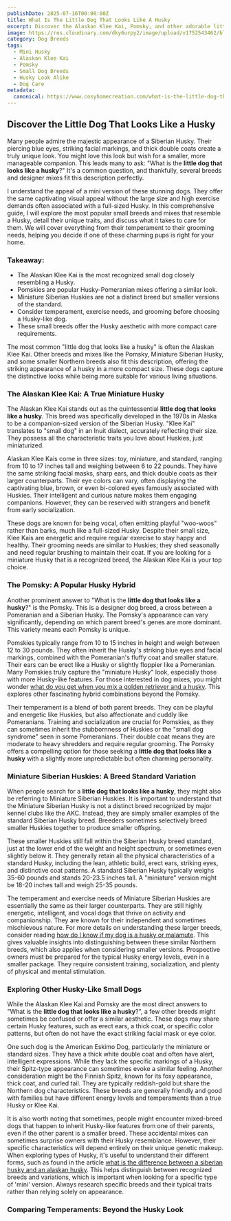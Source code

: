 ```yaml
---
publishDate: 2025-07-16T00:00:00Z
title: What Is The Little Dog That Looks Like A Husky
excerpt: Discover the Alaskan Klee Kai, Pomsky, and other adorable little dog breeds that perfectly capture the striking look of a Husky in a compact size.
image: https://res.cloudinary.com/dky6urpy2/image/upload/v1752543462/blog_image_1752543461_lulbiz.webp
category: Dog Breeds
tags:
  - Mini Husky
  - Alaskan Klee Kai
  - Pomsky
  - Small Dog Breeds
  - Husky Look Alike
  - Dog Care
metadata:
  canonical: https://www.cosyhomecreation.com/what-is-the-little-dog-that-looks-like-a-husky
---
```


## Discover the Little Dog That Looks Like a Husky

Many people admire the majestic appearance of a Siberian Husky. Their piercing blue eyes, striking facial markings, and thick double coats create a truly unique look. You might love this look but wish for a smaller, more manageable companion. This leads many to ask: "What is the **little dog that looks like a husky**?" It's a common question, and thankfully, several breeds and designer mixes fit this description perfectly.

I understand the appeal of a mini version of these stunning dogs. They offer the same captivating visual appeal without the large size and high exercise demands often associated with a full-sized Husky. In this comprehensive guide, I will explore the most popular small breeds and mixes that resemble a Husky, detail their unique traits, and discuss what it takes to care for them. We will cover everything from their temperament to their grooming needs, helping you decide if one of these charming pups is right for your home.

### Takeaway:

*   The Alaskan Klee Kai is the most recognized small dog closely resembling a Husky.
*   Pomskies are popular Husky-Pomeranian mixes offering a similar look.
*   Miniature Siberian Huskies are not a distinct breed but smaller versions of the standard.
*   Consider temperament, exercise needs, and grooming before choosing a Husky-like dog.
*   These small breeds offer the Husky aesthetic with more compact care requirements.

The most common "little dog that looks like a husky" is often the Alaskan Klee Kai. Other breeds and mixes like the Pomsky, Miniature Siberian Husky, and some smaller Northern breeds also fit this description, offering the striking appearance of a husky in a more compact size. These dogs capture the distinctive looks while being more suitable for various living situations.

### The Alaskan Klee Kai: A True Miniature Husky

The Alaskan Klee Kai stands out as the quintessential **little dog that looks like a husky**. This breed was specifically developed in the 1970s in Alaska to be a companion-sized version of the Siberian Husky. "Klee Kai" translates to "small dog" in an Inuit dialect, accurately reflecting their size. They possess all the characteristic traits you love about Huskies, just miniaturized.

Alaskan Klee Kais come in three sizes: toy, miniature, and standard, ranging from 10 to 17 inches tall and weighing between 6 to 22 pounds. They have the same striking facial masks, sharp ears, and thick double coats as their larger counterparts. Their eye colors can vary, often displaying the captivating blue, brown, or even bi-colored eyes famously associated with Huskies. Their intelligent and curious nature makes them engaging companions. However, they can be reserved with strangers and benefit from early socialization.

These dogs are known for being vocal, often emitting playful "woo-woos" rather than barks, much like a full-sized Husky. Despite their small size, Klee Kais are energetic and require regular exercise to stay happy and healthy. Their grooming needs are similar to Huskies; they shed seasonally and need regular brushing to maintain their coat. If you are looking for a miniature Husky that is a recognized breed, the Alaskan Klee Kai is your top choice.

### The Pomsky: A Popular Husky Hybrid

Another prominent answer to "What is the **little dog that looks like a husky**?" is the Pomsky. This is a designer dog breed, a cross between a Pomeranian and a Siberian Husky. The Pomsky's appearance can vary significantly, depending on which parent breed's genes are more dominant. This variety means each Pomsky is unique.

Pomskies typically range from 10 to 15 inches in height and weigh between 12 to 30 pounds. They often inherit the Husky's striking blue eyes and facial markings, combined with the Pomeranian's fluffy coat and smaller stature. Their ears can be erect like a Husky or slightly floppier like a Pomeranian. Many Pomskies truly capture the "miniature Husky" look, especially those with more Husky-like features. For those interested in dog mixes, you might wonder [what do you get when you mix a golden retriever and a husky](https://cosyhomecreation.com/what-do-you-get-when-you-mix-a-golden-retriever-and-a-husky). This explores other fascinating hybrid combinations beyond the Pomsky.

Their temperament is a blend of both parent breeds. They can be playful and energetic like Huskies, but also affectionate and cuddly like Pomeranians. Training and socialization are crucial for Pomskies, as they can sometimes inherit the stubbornness of Huskies or the "small dog syndrome" seen in some Pomeranians. Their double coat means they are moderate to heavy shredders and require regular grooming. The Pomsky offers a compelling option for those seeking a **little dog that looks like a husky** with a slightly more unpredictable but often charming personality.

### Miniature Siberian Huskies: A Breed Standard Variation

When people search for a **little dog that looks like a husky**, they might also be referring to Miniature Siberian Huskies. It is important to understand that the Miniature Siberian Husky is not a distinct breed recognized by major kennel clubs like the AKC. Instead, they are simply smaller examples of the standard Siberian Husky breed. Breeders sometimes selectively breed smaller Huskies together to produce smaller offspring.

These smaller Huskies still fall within the Siberian Husky breed standard, just at the lower end of the weight and height spectrum, or sometimes even slightly below it. They generally retain all the physical characteristics of a standard Husky, including the lean, athletic build, erect ears, striking eyes, and distinctive coat patterns. A standard Siberian Husky typically weighs 35-60 pounds and stands 20-23.5 inches tall. A "miniature" version might be 18-20 inches tall and weigh 25-35 pounds.

The temperament and exercise needs of Miniature Siberian Huskies are essentially the same as their larger counterparts. They are still highly energetic, intelligent, and vocal dogs that thrive on activity and companionship. They are known for their independent and sometimes mischievous nature. For more details on understanding these larger breeds, consider reading [how do I know if my dog is a husky or malamute](https://cosyhomecreation.com/how-do-i-know-if-my-dog-is-a-husky-or-malamute). This gives valuable insights into distinguishing between these similar Northern breeds, which also applies when considering smaller versions. Prospective owners must be prepared for the typical Husky energy levels, even in a smaller package. They require consistent training, socialization, and plenty of physical and mental stimulation.

### Exploring Other Husky-Like Small Dogs

While the Alaskan Klee Kai and Pomsky are the most direct answers to "What is the **little dog that looks like a husky**?", a few other breeds might sometimes be confused or offer a similar aesthetic. These dogs may share certain Husky features, such as erect ears, a thick coat, or specific color patterns, but often do not have the exact striking facial mask or eye color.

One such dog is the American Eskimo Dog, particularly the miniature or standard sizes. They have a thick white double coat and often have alert, intelligent expressions. While they lack the specific markings of a Husky, their Spitz-type appearance can sometimes evoke a similar feeling. Another consideration might be the Finnish Spitz, known for its foxy appearance, thick coat, and curled tail. They are typically reddish-gold but share the Northern dog characteristics. These breeds are generally friendly and good with families but have different energy levels and temperaments than a true Husky or Klee Kai.

It is also worth noting that sometimes, people might encounter mixed-breed dogs that happen to inherit Husky-like features from one of their parents, even if the other parent is a smaller breed. These accidental mixes can sometimes surprise owners with their Husky resemblance. However, their specific characteristics will depend entirely on their unique genetic makeup. When exploring types of Husky, it's useful to understand their different forms, such as found in the article [what is the difference between a siberian husky and an alaskan husky](https://cosyhomecreation.com/what-is-the-difference-between-a-siberian-husky-and-an-alaskan-husky). This helps distinguish between recognized breeds and variations, which is important when looking for a specific type of 'mini' version. Always research specific breeds and their typical traits rather than relying solely on appearance.

### Comparing Temperaments: Beyond the Husky Look

